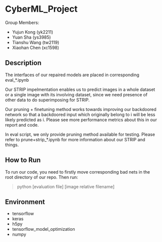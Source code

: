 # CyberML_Project

Group Members:
* Yujun Kong (yk2211)
* Yuan Sha (ys3985)
* Tianshu Wang (tw2119)
* Xiaohan Chen (xc1598)

## Description

The interfaces of our repaired models are placed in corresponding eval_\*.ipynb

Our STRIP impelmentation enables us to predict images in a whole dataset or a single image with its involving dataset, since we need presence of other data to do superimposing for STRIP.

Our pruning + finetuning method works towards improving our backdoored network so that a backdoored input which originally belong to i will be less likely predicted as i. Please see more performance metrics about this in our report and code.

In eval script, we only provide pruning method available for testing. Please refer to prune+strip_*.ipynb for more information about our STRIP and things.

## How to Run

To run our code, you need to firstly move corresponding bad nets in the root directory of our repo. Then run:

> python [evaluation file] [image relative filename]

## Environment

* tensorflow
* keras
* h5py
* tensorflow_model_optimization
* numpy
